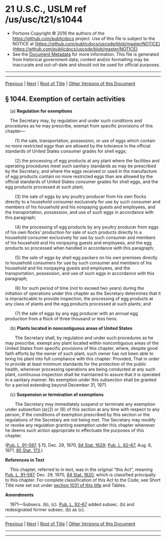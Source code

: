 ---
---

# 21 U.S.C., USLM ref /us/usc/t21/s1044

* Portions Copyright © 2016 the authors of the https://github.com/publicdocs project.
  Use of this file is subject to the NOTICE at [https://github.com/publicdocs/uscode/blob/master/NOTICE](https://github.com/publicdocs/uscode/blob/master/NOTICE)
* See the [Document Metadata](././../../../..//README.md) for more information.
  This file is generated from historical government data; content and/or formatting may be inaccurate and out-of-date and should not be used for official purposes.

----------
----------

[Previous](./../../../..//us/usc/t21/ch15/m__us_usc_t21_s1043.md) | [Next](./../../../..//us/usc/t21/ch15/m__us_usc_t21_s1045.md) | [Root of Title](./../../../../) | [Other Versions of this Document](https://publicdocs.github.io/go/links?ns=uslm&ref=%2Fus%2Fusc%2Ft21%2Fs1044)

## § 1044. Exemption of certain activities

    (a) __Regulation for exemptions__ 

    The Secretary may, by regulation and under such conditions and procedures as he may prescribe, exempt from specific provisions of this chapter—

        (1) the sale, transportation, possession, or use of eggs which contain no more restricted eggs than are allowed by the tolerance in the official standards of United States consumer grades for shell eggs;

        (2) the processing of egg products at any plant where the facilities and operating procedures meet such sanitary standards as may be prescribed by the Secretary, and where the eggs received or used in the manufacture of egg products contain no more restricted eggs than are allowed by the official standards of United States consumer grades for shell eggs, and the egg products processed at such plant;

        (3) the sale of eggs by any poultry producer from his own flocks directly to a household consumer exclusively for use by such consumer and members of his household and his nonpaying guests and employees, and the transportation, possession, and use of such eggs in accordance with this paragraph;

        (4) the processing of egg products by any poultry producer from eggs of his own flocks’ production for sale of such products directly to a household consumer exclusively for use by such consumer and members of his household and his nonpaying guests and employees, and the egg products so processed when handled in accordance with this paragraph;

        (5) the sale of eggs by shell egg packers on his own premises directly to household consumers for use by such consumer and members of his household and his nonpaying guests and employees, and the transportation, possession, and use of such eggs in accordance with this paragraph;

        (6) for such period of time (not to exceed two years) during the initiation of operations under this chapter as the Secretary determines that it is impracticable to provide inspection, the processing of egg products at any class of plants and the egg products processed at such plants; and

        (7) the sale of eggs by any egg producer with an annual egg production from a flock of three thousand or less hens.

    (b) __Plants located in noncontiguous areas of United States__ 

        The Secretary shall, by regulation and under such procedures as he may prescribe, exempt any plant located within noncontiguous areas of the United States from specific provisions of this chapter, where, despite good faith efforts by the owner of such plant, such owner has not been able to bring his plant into full compliance with this chapter: Provided, That in order to provide at least minimum standards for the protection of the public health, whenever processing operations are being conducted at any such plant, continuous inspection shall be maintained to assure that it is operated in a sanitary manner. No exemption under this subsection shall be granted for a period extending beyond December 31, 1971.

    (c) __Suspension or termination of exemptions__ 

        The Secretary may immediately suspend or terminate any exemption under subsection (a)(2) or (6) of this section at any time with respect to any person, if the conditions of exemption prescribed by this section or the regulations of the Secretary are not being met. The Secretary may modify or revoke any regulation granting exemption under this chapter whenever he deems such action appropriate to effectuate the purposes of this chapter.

([Pub. L. 91–597][/us/pl/91/597], § 15, Dec. 29, 1970, [84 Stat. 1629][/us/stat/84/1629]; [Pub. L. 92–67][/us/pl/92/67], Aug. 6, 1971, [85 Stat. 173][/us/stat/85/173].)

 __References in Text__ 

    This chapter, referred to in text, was in the original “this Act”, meaning [Pub. L. 91–597][/us/pl/91/597], Dec. 29, 1970, [84 Stat. 1620][/us/stat/84/1620], which is classified principally to this chapter. For complete classification of this Act to the Code, see Short Title note set out under [section 1031 of this title][/us/usc/t21/s1031] and Tables.

 __Amendments__ 

    1971—Subsecs. (b), (c). [Pub. L. 92–67][/us/pl/92/67] added subsec. (b) and redesignated former subsec. (b) as (c).

----------

[Previous](./../../../..//us/usc/t21/ch15/m__us_usc_t21_s1043.md) | [Next](./../../../..//us/usc/t21/ch15/m__us_usc_t21_s1045.md) | [Root of Title](./../../../../) | [Other Versions of this Document](https://publicdocs.github.io/go/links?ns=uslm&ref=%2Fus%2Fusc%2Ft21%2Fs1044)

----------
----------

[/us/pl/91/597]: https://publicdocs.github.io/go/links?ns=uslm&ref=%2Fus%2Fpl%2F91%2F597
[/us/stat/84/1629]: https://publicdocs.github.io/go/links?ns=uslm&ref=%2Fus%2Fstat%2F84%2F1629
[/us/pl/92/67]: https://publicdocs.github.io/go/links?ns=uslm&ref=%2Fus%2Fpl%2F92%2F67
[/us/stat/85/173]: https://publicdocs.github.io/go/links?ns=uslm&ref=%2Fus%2Fstat%2F85%2F173
[/us/pl/91/597]: https://publicdocs.github.io/go/links?ns=uslm&ref=%2Fus%2Fpl%2F91%2F597
[/us/stat/84/1620]: https://publicdocs.github.io/go/links?ns=uslm&ref=%2Fus%2Fstat%2F84%2F1620
[/us/usc/t21/s1031]: https://publicdocs.github.io/go/links?ns=uslm&ref=%2Fus%2Fusc%2Ft21%2Fs1031
[/us/pl/92/67]: https://publicdocs.github.io/go/links?ns=uslm&ref=%2Fus%2Fpl%2F92%2F67


